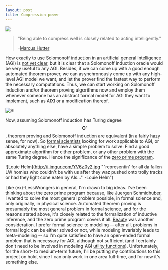 ```yaml
---
layout: post
title: Compression power
---
```


![](http://www.qwantz.com/comics/comic2-391.png)

>"Being able to compress well is closely related to acting intelligently."
>
>-[Marcus Hutter](http://www.hutter1.net/prize/)

How exactly to use Solomonoff induction in an artificial general intelligence
(AGI) is
[not yet clear](http://agi-conference.org/2012/wp-content/uploads/2012/12/paper_76.pdf),
but it is clear that a Solomonoff induction oracle would be very useful to
any AGI.
Besides, if we can come up with a good enough automated theorem prover, we
can asynchronously come up with any high-level AGI model we want, and let the
prover find the fastest way to perform the necessary computations.
Thus, we can start working on Solomonoff induction and/or theorem proving
algorithms now and employ them whenever someone has an abstract formal model
for AGI they want to implement, such as AIXI or a modification thereof.

![SI](http://i.imgur.com/OPoprho.jpg)

Now, assuming Solomonoff induction has Turing degree $$\mathbf{0'}$$,
theorem proving and Solomonoff induction are equivalent (in a fairly hazy
sense, for now).
So [formal scientists](http://en.wikipedia.org/wiki/Formal_science)
looking for work applicable to AGI, or absolutely anything else, have a simple
problem to solve: Find a good approximate algorithm for either problem, or
any other problem with the same Turing degree.
Hence the significance of the
[zero prime program](http://amacfie.github.io/ZeroPrime/genprobs.html).

![Louie Helm](http://i.imgur.com/YV6z0y2.jpg ""representin' for all da fallen LW homies who couldn't be with us after they waz pushed onto trolly tracks or had they light cone eaten by AIs..." -Louie Helm")

Like (ex)-LessWrongers in general, I'm drawn to big ideas.
I've been thinking about the zero prime program because, like Juergen
Schmidhuber, I wanted to solve the most general problem possible, in formal
science and, only originally, in physical science.
Automated theorem proving is presumably the most general problem in formal
science, and for the reasons stated above, it's closely related to the
formalization of inductive inference, and the zero prime program covers it all.
[Beauty](http://amacfie.github.io/2014/05/27/beaut/) was another consideration.
I prefer formal science to modeling -- after all, problems in formal logic
can be either solved or not, while modeling invariably leads to meta-modeling --
so I'm quite satisfied to have an open-ended
formal problem that is necessary for AGI, although not sufficient
(and I certainly don't need to be involved in modeling AGI
[utility functions](http://en.wikipedia.org/wiki/Moral_nihilism)).
Unfortunately, for the short- to medium-term future, I'll be putting my
contributions to this project on hold, since I can only work in one area
full-time, and for now it's something else.

